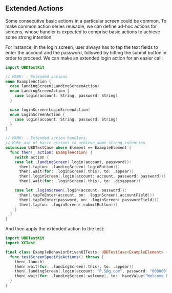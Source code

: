 ## Extended Actions

Some consecutive basic actions in a particular screen could be common. To make common action series reusable, we can define ad-hoc actions for screens, whose handler is expected to comprise basic actions to achieve some strong intention.

For instance, in the login screen, user always has to tap the text fields to enter the account and the password, followed by hitting the submit button in order to proceed. We can make an extended login action for an easier call:

```swift
import UBDTestKit

// MARK: - Extended actions
enum ExampleAction {
  case landingScreen(LandingScreenAction)
  enum LandingScreenAction {
    case login(account: String, password: String)
  }

  case loginScreen(LoginScreenAction)
  enum LoginScreenAction {
    case login(account: String, password: String)
  }
}

// MARK: - Extended action handlers.
// Make use of basic actions to achieve some strong intention.
extension UBDTestCase where Element == ExampleElement {
  func then(_ action: ExampleAction) {
    switch action {
    case let .landingScreen(.login(account, password)):
      then(.tap(on: .landingScreen(.loginButton)))
      then(.wait(for: .loginScreen(.this), to: .appear))
      then(.loginScreen(.login(account: account, password: password)))
      then(.wait(for: .loginScreen(.this), to: .disappear))

    case let .loginScreen(.login(account, password)):
      then(.tapToEnter(account, on: .loginScreen(.accountField)))
      then(.tapToEnter(password, on: .loginScreen(.passwordField)))
      then(.tap(on: .loginScreen(.submitButton)))
    }
  }
}
```
And then apply the extended action to the test:
```swift
import UBDTestKit
import XCTest

final class ExampleBehaviorDrivenUITests: UBDTestCase<ExampleElement> {
  func testScreenSpecificActions() throws {
    then(.launch)
    then(.wait(for: .landingScreen(.this), to: .appear))
    then(.landingScreen(.login(account: "P.S@g.com", password: "000000"))) // <-- one action for a complete intention
    then(.wait(for: .landingScreen(.welcome), to: .haveValue("Welcome back, P.S@g.com!")))
  }
}
```
